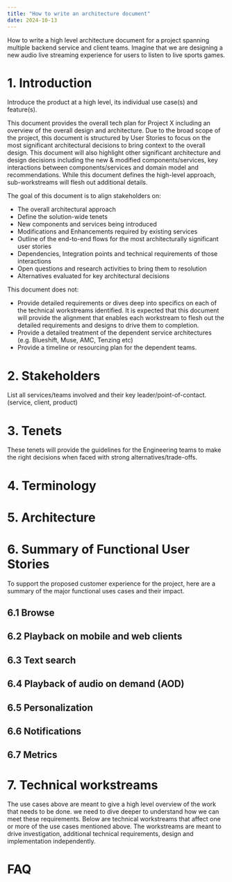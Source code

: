 ```yaml
---
title: "How to write an architecture document"
date: 2024-10-13
---
```

How to write a high level architecture document for a project spanning multiple backend service and client teams. Imagine that we are designing a new audio live streaming experience for users to listen to live sports games.


# 1. Introduction
Introduce the product at a high level, its individual use case(s) and feature(s).

This document provides the overall tech plan for Project X including an overview of the overall design and architecture.  Due to the broad scope of the project, this document is structured by User Stories to focus on the most significant architectural decisions to bring context to the overall design.  This document will also highlight other significant architecture and design decisions including the new & modified components/services, key interactions between components/services and domain model and recommendations.  While this document defines the high-level approach, sub-workstreams will flesh out additional details.

The goal of this document is to align stakeholders on:
- The overall architectural approach
- Define the solution-wide tenets
- New components and services being introduced
- Modifications and Enhancements required by existing services
- Outline of the end-to-end flows for the most architecturally significant user stories
- Dependencies, Integration points and technical requirements of those interactions
- Open questions and research activities to bring them to resolution
- Alternatives evaluated for key architectural decisions


This document does not:
- Provide detailed requirements or dives deep into specifics on each of the technical workstreams identified.  It is expected that this document will provide the alignment that enables each workstream to flesh out the detailed requirements and designs to drive them to completion. 
- Provide a detailed treatment of the dependent service architectures (e.g. Blueshift, Muse, AMC, Tenzing etc)
- Provide a timeline or resourcing plan for the dependent teams.

# 2. Stakeholders
List all services/teams involved and their key leader/point-of-contact. (service, client, product)

# 3. Tenets
These tenets will provide the guidelines for the Engineering teams to make the right decisions when faced with strong alternatives/trade-offs.

# 4. Terminology

# 5. Architecture


# 6. Summary of Functional User Stories
To support the proposed customer experience for the project, here are a summary of the major functional uses cases and their impact.

## 6.1 Browse


## 6.2 Playback on mobile and web clients


## 6.3 Text search

## 6.4 Playback of audio on demand (AOD)

## 6.5 Personalization

## 6.6 Notifications

## 6.7 Metrics

# 7. Technical workstreams
The use cases above are meant to give a high level overview of the work that needs to be done. we need to dive deeper to understand how we can meet these requirements. Below are technical workstreams that affect one or more of the use cases mentioned above. The workstreams are meant to drive investigation, additional technical requirements, design and implementation independently. 


# FAQ





